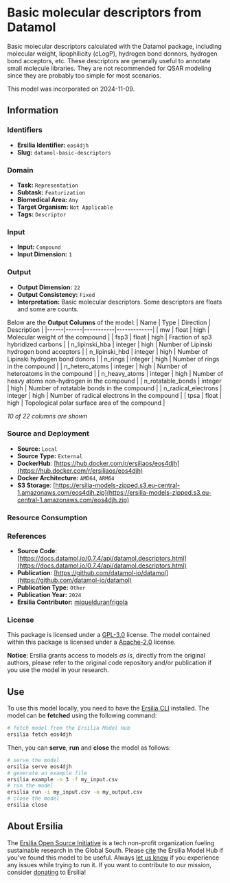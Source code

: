 # Basic molecular descriptors from Datamol

Basic molecular descriptors calculated with the Datamol package, including molecular weight, lipophilicity (cLogP), hydrogen bond donnors, hydrogen bond acceptors, etc. These descriptors are generally useful to annotate small molecule libraries. They are not recommended for QSAR modeling since they are probably too simple for most scenarios.

This model was incorporated on 2024-11-09.

## Information
### Identifiers
- **Ersilia Identifier:** `eos4djh`
- **Slug:** `datamol-basic-descriptors`

### Domain
- **Task:** `Representation`
- **Subtask:** `Featurization`
- **Biomedical Area:** `Any`
- **Target Organism:** `Not Applicable`
- **Tags:** `Descriptor`

### Input
- **Input:** `Compound`
- **Input Dimension:** `1`

### Output
- **Output Dimension:** `22`
- **Output Consistency:** `Fixed`
- **Interpretation:** Basic molecular descriptors. Some descriptors are floats and some are counts.

Below are the **Output Columns** of the model:
| Name | Type | Direction | Description |
|------|------|-----------|-------------|
| mw | float | high | Molecular weight of the compound |
| fsp3 | float | high | Fraction of sp3 hybridized carbons |
| n_lipinski_hba | integer | high | Number of Lipinski hydrogen bond acceptors |
| n_lipinski_hbd | integer | high | Number of Lipinski hydrogen bond donors |
| n_rings | integer | high | Number of rings in the compound |
| n_hetero_atoms | integer | high | Number of heteroatoms in the compound |
| n_heavy_atoms | integer | high | Number of heavy atoms non-hydrogen in the compound |
| n_rotatable_bonds | integer | high | Number of rotatable bonds in the compound |
| n_radical_electrons | integer | high | Number of radical electrons in the compound |
| tpsa | float | high | Topological polar surface area of the compound |

_10 of 22 columns are shown_
### Source and Deployment
- **Source:** `Local`
- **Source Type:** `External`
- **DockerHub**: [https://hub.docker.com/r/ersiliaos/eos4djh](https://hub.docker.com/r/ersiliaos/eos4djh)
- **Docker Architecture:** `AMD64`, `ARM64`
- **S3 Storage**: [https://ersilia-models-zipped.s3.eu-central-1.amazonaws.com/eos4djh.zip](https://ersilia-models-zipped.s3.eu-central-1.amazonaws.com/eos4djh.zip)

### Resource Consumption


### References
- **Source Code**: [https://docs.datamol.io/0.7.4/api/datamol.descriptors.html](https://docs.datamol.io/0.7.4/api/datamol.descriptors.html)
- **Publication**: [https://github.com/datamol-io/datamol](https://github.com/datamol-io/datamol)
- **Publication Type:** `Other`
- **Publication Year:** `2024`
- **Ersilia Contributor:** [miquelduranfrigola](https://github.com/miquelduranfrigola)

### License
This package is licensed under a [GPL-3.0](https://github.com/ersilia-os/ersilia/blob/master/LICENSE) license. The model contained within this package is licensed under a [Apache-2.0](LICENSE) license.

**Notice**: Ersilia grants access to models _as is_, directly from the original authors, please refer to the original code repository and/or publication if you use the model in your research.


## Use
To use this model locally, you need to have the [Ersilia CLI](https://github.com/ersilia-os/ersilia) installed.
The model can be **fetched** using the following command:
```bash
# fetch model from the Ersilia Model Hub
ersilia fetch eos4djh
```
Then, you can **serve**, **run** and **close** the model as follows:
```bash
# serve the model
ersilia serve eos4djh
# generate an example file
ersilia example -n 3 -f my_input.csv
# run the model
ersilia run -i my_input.csv -o my_output.csv
# close the model
ersilia close
```

## About Ersilia
The [Ersilia Open Source Initiative](https://ersilia.io) is a tech non-profit organization fueling sustainable research in the Global South.
Please [cite](https://github.com/ersilia-os/ersilia/blob/master/CITATION.cff) the Ersilia Model Hub if you've found this model to be useful. Always [let us know](https://github.com/ersilia-os/ersilia/issues) if you experience any issues while trying to run it.
If you want to contribute to our mission, consider [donating](https://www.ersilia.io/donate) to Ersilia!
